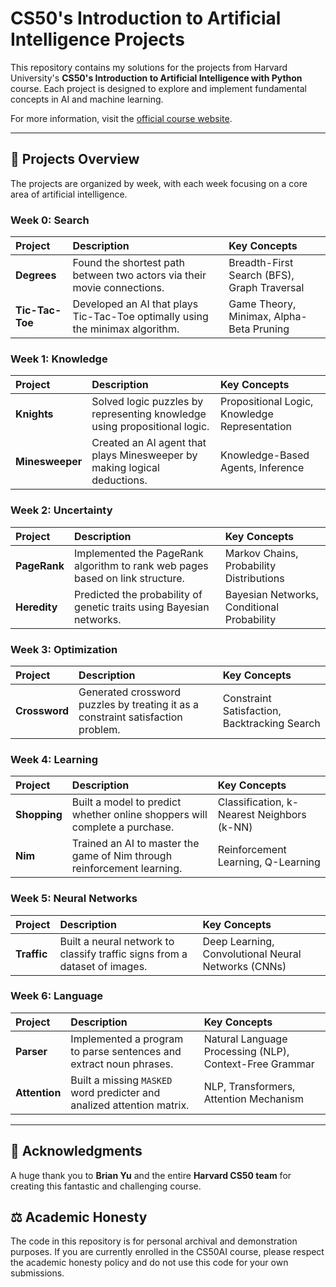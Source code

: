 # CS50's Introduction to Artificial Intelligence Projects

This repository contains my solutions for the projects from Harvard University's **CS50's Introduction to Artificial Intelligence with Python** course. Each project is designed to explore and implement fundamental concepts in AI and machine learning.

For more information, visit the [official course website](https://cs50.harvard.edu/ai/2024/).

---

## 🤖 Projects Overview

The projects are organized by week, with each week focusing on a core area of artificial intelligence.

### Week 0: Search

| Project | Description | Key Concepts |
| :--- | :--- | :--- |
| **Degrees** | Found the shortest path between two actors via their movie connections. | Breadth-First Search (BFS), Graph Traversal |
| **Tic-Tac-Toe** | Developed an AI that plays Tic-Tac-Toe optimally using the minimax algorithm. | Game Theory, Minimax, Alpha-Beta Pruning |

### Week 1: Knowledge

| Project | Description | Key Concepts |
| :--- | :--- | :--- |
| **Knights** | Solved logic puzzles by representing knowledge using propositional logic. | Propositional Logic, Knowledge Representation |
| **Minesweeper** | Created an AI agent that plays Minesweeper by making logical deductions. | Knowledge-Based Agents, Inference |

### Week 2: Uncertainty

| Project | Description | Key Concepts |
| :--- | :--- | :--- |
| **PageRank** | Implemented the PageRank algorithm to rank web pages based on link structure. | Markov Chains, Probability Distributions |
| **Heredity** | Predicted the probability of genetic traits using Bayesian networks. | Bayesian Networks, Conditional Probability |

### Week 3: Optimization

| Project | Description | Key Concepts |
| :--- | :--- | :--- |
| **Crossword** | Generated crossword puzzles by treating it as a constraint satisfaction problem. | Constraint Satisfaction, Backtracking Search |

### Week 4: Learning

| Project | Description | Key Concepts |
| :--- | :--- | :--- |
| **Shopping** | Built a model to predict whether online shoppers will complete a purchase. | Classification, k-Nearest Neighbors (k-NN) |
| **Nim** | Trained an AI to master the game of Nim through reinforcement learning. | Reinforcement Learning, Q-Learning |

### Week 5: Neural Networks

| Project | Description | Key Concepts |
| :--- | :--- | :--- |
| **Traffic** | Built a neural network to classify traffic signs from a dataset of images. | Deep Learning, Convolutional Neural Networks (CNNs) |

### Week 6: Language

| Project | Description | Key Concepts |
| :--- | :--- | :--- |
| **Parser** | Implemented a program to parse sentences and extract noun phrases. | Natural Language Processing (NLP), Context-Free Grammar |
| **Attention** | Built a missing `MASKED` word predicter and analized attention matrix. | NLP, Transformers, Attention Mechanism |


---

## 🙏 Acknowledgments

A huge thank you to **Brian Yu** and the entire **Harvard CS50 team** for creating this fantastic and challenging course.

## ⚖️ Academic Honesty

The code in this repository is for personal archival and demonstration purposes. If you are currently enrolled in the CS50AI course, please respect the academic honesty policy and do not use this code for your own submissions.